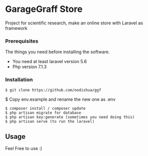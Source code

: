 # GarageGraff Store
Project for scientific research, make an online store with Laravel as framework

### Prerequisites

The things you need before installing the software.

* You need at least laravel version 5.6
* Php version 7.1.3

### Installation

```
$ git clone https://github.com/nodishua/ggf
```
$ Copy env.example and rename the new one as .env
```
$ composer install / composer update
$ php artisan migrate for database
$ php artisan key:generate (sometimes you need doing this)
$ php artisan serve (to run the laravel)
```

## Usage

Feel Free to use :)
